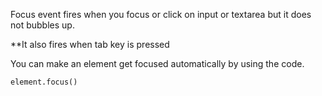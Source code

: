 Focus event fires when you focus or click on input or textarea but it does not bubbles up.

**It also fires when tab key is pressed

You can make an element get focused automatically by using the code.

`element.focus()`
